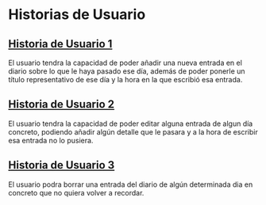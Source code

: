 # Historias de Usuario

## [Historia de Usuario 1](https://github.com/juanalberto58/AppIV/issues/4)

El usuario tendra la capacidad de poder añadir una nueva entrada en el diario sobre lo que le haya pasado ese día, además de poder ponerle un título representativo de ese día y la hora en la que escribió esa entrada.

## [Historia de Usuario 2](https://github.com/juanalberto58/AppIV/issues/10)

El usuario tendra la capacidad de poder editar alguna entrada de algun día concreto, podiendo añadir algún detalle que le pasara y a la hora de escribir esa entrada no lo pusiera.

## [Historia de Usuario 3](https://github.com/juanalberto58/AppIV/issues/11)

El usuario podra borrar una entrada del diario de algún determinada dia en concreto que no quiera volver a recordar.


